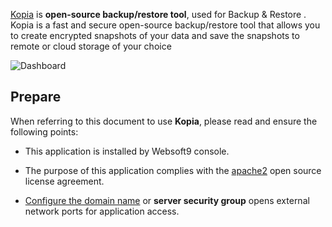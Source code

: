 [Kopia](https://github.com/kopia/kopia) is **open-source backup/restore tool**, used for Backup & Restore . Kopia is a fast and secure open-source backup/restore tool that allows you to create encrypted snapshots of your data and save the snapshots to remote or cloud storage of your choice


![Dashboard](https://libs.websoft9.com/Websoft9/DocsPicture/zh/kopia/kopia-gui-websoft9.png)


## Prepare

When referring to this document to use **Kopia**, please read and ensure the following points:

- This application is installed by Websoft9 console.

- The purpose of this application complies with the [apache2](https://opensource.org/licenses/Apache-2.0) open source license agreement.

- [Configure the domain name](./domain-set) or **server security group** opens external network ports for application access.